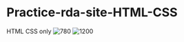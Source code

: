 # Practice-rda-site-HTML-CSS
HTML CSS only
![780](https://user-images.githubusercontent.com/46706194/147135081-2df68834-30ef-4294-b009-3c5a4034d61d.png)
![1200](https://user-images.githubusercontent.com/46706194/147135086-3d8c9573-9a32-4a5c-9d29-ec6a2380af09.png)
